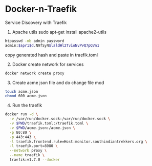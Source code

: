 # Docker-n-Traefik
Service Discovery with Traefik

1. Apache utils
sudo apt-get install apache2-utils

```bash
htpasswd -nb admin password
admin:$apr1$d.N9fSyN$laldHl2TvioNvPvQ7pQVn1
```
copy generated hash and paste in traefik.toml 

2. Docker create network for services
```bash
docker network create proxy
```

3. Create acme json file and do change file mod
```bash
touch acme.json
chmod 600 acme.json
```
4. Run the traefik

```bash
docker run -d \
  -v /var/run/docker.sock:/var/run/docker.sock \
  -v $PWD/traefik.toml:/traefik.toml \
  -v $PWD/acme.json:/acme.json \
  -p 80:80 \
  -p 443:443 \
  -l traefik.frontend.rule=Host:monitor.southindiantrekkers.org \
  -l traefik.port=8080 \
  --network proxy \
  --name traefik \
  traefik:v1.7.8 --docker
```
